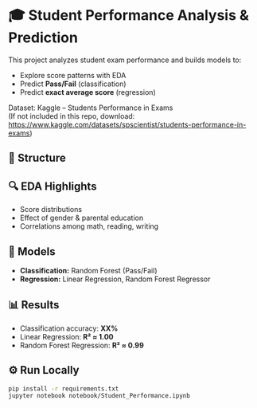 # 🎓 Student Performance Analysis & Prediction

This project analyzes student exam performance and builds models to:
- Explore score patterns with EDA
- Predict **Pass/Fail** (classification)
- Predict **exact average score** (regression)

Dataset: Kaggle – Students Performance in Exams  
(If not included in this repo, download: https://www.kaggle.com/datasets/spscientist/students-performance-in-exams)

## 📂 Structure



## 🔍 EDA Highlights
- Score distributions
- Effect of gender & parental education
- Correlations among math, reading, writing

## 🤖 Models
- **Classification:** Random Forest (Pass/Fail)
- **Regression:** Linear Regression, Random Forest Regressor

## 📊 Results
- Classification accuracy: **XX%**
- Linear Regression: **R² ≈ 1.00**
- Random Forest Regression: **R² ≈ 0.99**

## ⚙️ Run Locally
```bash
pip install -r requirements.txt
jupyter notebook notebook/Student_Performance.ipynb

